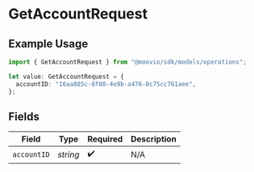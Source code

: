 # GetAccountRequest

## Example Usage

```typescript
import { GetAccountRequest } from "@moovio/sdk/models/operations";

let value: GetAccountRequest = {
  accountID: "16aa885c-8f80-4e9b-a476-0c75cc761aee",
};
```

## Fields

| Field              | Type               | Required           | Description        |
| ------------------ | ------------------ | ------------------ | ------------------ |
| `accountID`        | *string*           | :heavy_check_mark: | N/A                |